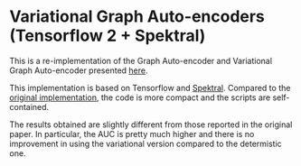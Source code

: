 # Variational Graph Auto-encoders (Tensorflow 2 + Spektral)

This is a re-implementation of the Graph Auto-encoder and Variational Graph Auto-encoder presented [here](https://arxiv.org/pdf/1611.07308.pdf).

This implementation is based on Tensorflow and [Spektral](https://graphneural.network/).
Compared to the [original implementation](https://github.com/tkipf/gae), the code is more compact and the scripts are self-contained.

The results obtained are slightly different from those reported in the original paper. In particular, the AUC is pretty much higher and there is no improvement in using the variational version compared to the determistic one.
